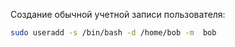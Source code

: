 Создание обычной учетной записи пользователя:
```bash
sudo useradd -s /bin/bash -d /home/bob -m  bob
```
